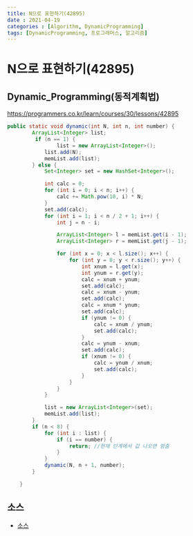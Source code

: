 ```yaml
---
title: N으로 표현하기(42895)
date : 2021-04-19
categories : [Algorithm, DynamicProgramming]
tags: [DynamicProgramming, 프로그래머스, 알고리즘]
---
```


# N으로 표현하기(42895)

## Dynamic_Programming(동적계획법)
https://programmers.co.kr/learn/courses/30/lessons/42895


```java
public static void dynamic(int N, int n, int number) {
		ArrayList<Integer> list;
		 if (n == 1) {
				list = new ArrayList<Integer>();
			list.add(N);
			memList.add(list);
		} else {
			Set<Integer> set = new HashSet<Integer>();

			int calc = 0;
			for (int i = 0; i < n; i++) {
				calc += Math.pow(10, i) * N;
			}
			set.add(calc);
			for (int i = 1; i < n / 2 + 1; i++) {
				int j = n - i;

				ArrayList<Integer> l = memList.get(i - 1);
				ArrayList<Integer> r = memList.get(j - 1);

				for (int x = 0; x < l.size(); x++) {
					for (int y = 0; y < r.size(); y++) {
						int xnum = l.get(x);
						int ynum = r.get(y);
						calc = xnum + ynum;
						set.add(calc);
						calc = xnum - ynum;
						set.add(calc);
						calc = xnum * ynum;
						set.add(calc);
						if (ynum != 0) {
							calc = xnum / ynum;
							set.add(calc);
						}
						calc = ynum - xnum;
						set.add(calc);
						if (xnum != 0) {
							calc = ynum / xnum;
							set.add(calc);
						}
					}
				}
			}

			list = new ArrayList<Integer>(set);
			memList.add(list);
		}
		if (n < 8) {
			for (int i : list) {
				if (i == number) {
					return;	//현재 단계에서 값 나오면 멈춤
				}
			}
			dynamic(N, n + 1, number);
		}

	}
```

## 소스
- [소스](https://github.com/hyunhyun/Hyun_Algorithm/blob/master/AlgoPractice/src/dynamicP/DPNumber.java)
